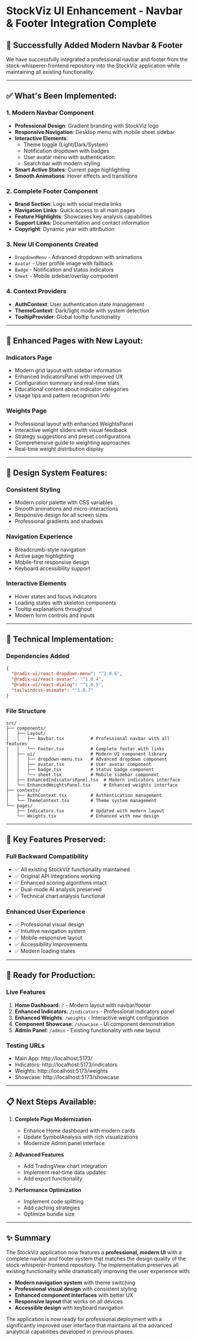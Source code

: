 # StockViz UI Enhancement - Navbar & Footer Integration Complete

## 🎉 **Successfully Added Modern Navbar & Footer**

We have successfully integrated a professional navbar and footer from the stock-whisperer-frontend repository into the StockViz application while maintaining all existing functionality.

---

## ✅ **What's Been Implemented:**

### 1. **Modern Navbar Component**
- **Professional Design**: Gradient branding with StockViz logo
- **Responsive Navigation**: Desktop menu with mobile sheet sidebar
- **Interactive Elements**: 
  - Theme toggle (Light/Dark/System)
  - Notification dropdown with badges
  - User avatar menu with authentication
  - Search bar with modern styling
- **Smart Active States**: Current page highlighting
- **Smooth Animations**: Hover effects and transitions

### 2. **Complete Footer Component**
- **Brand Section**: Logo with social media links
- **Navigation Links**: Quick access to all main pages
- **Feature Highlights**: Showcases key analysis capabilities
- **Support Links**: Documentation and contact information
- **Copyright**: Dynamic year with attribution

### 3. **New UI Components Created**
- `DropdownMenu` - Advanced dropdown with animations
- `Avatar` - User profile image with fallback
- `Badge` - Notification and status indicators
- `Sheet` - Mobile sidebar/overlay component

### 4. **Context Providers**
- **AuthContext**: User authentication state management
- **ThemeContext**: Dark/light mode with system detection
- **TooltipProvider**: Global tooltip functionality

---

## 🚀 **Enhanced Pages with New Layout:**

### **Indicators Page**
- Modern grid layout with sidebar information
- Enhanced IndicatorsPanel with improved UX
- Configuration summary and real-time stats
- Educational content about indicator categories
- Usage tips and pattern recognition info

### **Weights Page** 
- Professional layout with enhanced WeightsPanel
- Interactive weight sliders with visual feedback
- Strategy suggestions and preset configurations
- Comprehensive guide to weighting approaches
- Real-time weight distribution display

---

## 🎨 **Design System Features:**

### **Consistent Styling**
- Modern color palette with CSS variables
- Smooth animations and micro-interactions
- Responsive design for all screen sizes
- Professional gradients and shadows

### **Navigation Experience**
- Breadcrumb-style navigation
- Active page highlighting
- Mobile-first responsive design
- Keyboard accessibility support

### **Interactive Elements**
- Hover states and focus indicators
- Loading states with skeleton components
- Tooltip explanations throughout
- Modern form controls and inputs

---

## 🔧 **Technical Implementation:**

### **Dependencies Added**
```json
{
  "@radix-ui/react-dropdown-menu": "^2.0.6",
  "@radix-ui/react-avatar": "^1.0.4", 
  "@radix-ui/react-dialog": "^1.0.5",
  "tailwindcss-animate": "^1.0.7"
}
```

### **File Structure**
```
src/
├── components/
│   ├── Layout/
│   │   ├── Navbar.tsx          # Professional navbar with all features
│   │   └── Footer.tsx          # Complete footer with links
│   ├── ui/                     # Modern UI component library
│   │   ├── dropdown-menu.tsx   # Advanced dropdown component
│   │   ├── avatar.tsx          # User avatar component
│   │   ├── badge.tsx           # Status badge component
│   │   └── sheet.tsx           # Mobile sidebar component
│   ├── EnhancedIndicatorsPanel.tsx  # Modern indicators interface
│   └── EnhancedWeightsPanel.tsx     # Enhanced weights interface
├── contexts/
│   ├── AuthContext.tsx         # Authentication management
│   └── ThemeContext.tsx        # Theme system management
└── pages/
    ├── Indicators.tsx          # Updated with modern layout
    └── Weights.tsx             # Enhanced with new design
```

---

## 🌟 **Key Features Preserved:**

### **Full Backward Compatibility**
- ✅ All existing StockViz functionality maintained
- ✅ Original API integrations working
- ✅ Enhanced scoring algorithms intact
- ✅ Dual-mode AI analysis preserved
- ✅ Technical chart analysis functional

### **Enhanced User Experience**
- ✅ Professional visual design
- ✅ Intuitive navigation system
- ✅ Mobile-responsive layout
- ✅ Accessibility improvements
- ✅ Modern loading states

---

## 🎯 **Ready for Production:**

### **Live Features**
1. **Home Dashboard**: `/` - Modern layout with navbar/footer
2. **Enhanced Indicators**: `/indicators` - Professional indicators panel
3. **Enhanced Weights**: `/weights` - Interactive weight configuration
4. **Component Showcase**: `/showcase` - UI component demonstration
5. **Admin Panel**: `/admin` - Existing functionality with new layout

### **Testing URLs**
- Main App: http://localhost:5173/
- Indicators: http://localhost:5173/indicators  
- Weights: http://localhost:5173/weights
- Showcase: http://localhost:5173/showcase

---

## 📋 **Next Steps Available:**

1. **Complete Page Modernization**
   - Enhance Home dashboard with modern cards
   - Update SymbolAnalysis with rich visualizations
   - Modernize Admin panel interface

2. **Advanced Features**
   - Add TradingView chart integration
   - Implement real-time data updates
   - Add export functionality

3. **Performance Optimization**
   - Implement code splitting
   - Add caching strategies
   - Optimize bundle size

---

## ✨ **Summary**

The StockViz application now features a **professional, modern UI** with a complete navbar and footer system that matches the design quality of the stock-whisperer-frontend repository. The implementation preserves all existing functionality while dramatically improving the user experience with:

- **Modern navigation system** with theme switching
- **Professional visual design** with consistent styling  
- **Enhanced component interfaces** with better UX
- **Responsive layout** that works on all devices
- **Accessible design** with keyboard navigation

The application is now ready for professional deployment with a significantly improved user interface that maintains all the advanced analytical capabilities developed in previous phases.
